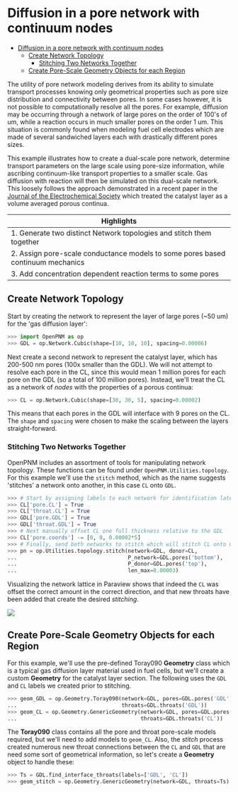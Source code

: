 # Diffusion in a pore network with continuum nodes

<!-- TOC depthFrom:1 depthTo:6 withLinks:1 updateOnSave:1 orderedList:0 -->

- [Diffusion in a pore network with continuum nodes](#diffusion-in-a-pore-network-with-continuum-nodes)
	- [Create Network Topology](#create-network-topology)
		- [Stitching Two Networks Together](#stitching-two-networks-together)
	- [Create Pore-Scale Geometry Objects for each Region](#create-pore-scale-geometry-objects-for-each-region)

<!-- /TOC -->

The utility of pore network modeling derives from its ability to simulate transport processes knowing only geometrical properties such as pore size distribution and connectivity between pores.  In some cases however, it is not possible to computationally resolve all the pores.  For example, diffusion may be occurring through a network of large pores on the order of 100's of um, while a reaction occurs in much smaller pores on the order 1 um.  This situation is commonly found when modeling fuel cell electrodes which are made of several sandwiched layers each with drastically different pores sizes.  

This example illustrates how to create a dual-scale pore network, determine transport parameters on the large scale using pore-size information, while ascribing continuum-like transport properties to a smaller scale.  Gas diffusion with reaction will then be simulated on this dual-scale network.  This loosely follows the approach demonstrated in a recent paper in the [Journal of the Electrochemical Society](http://doi.org/10.1149/2.0701605jes) which treated the catalyst layer as a volume averaged porous continua.  

| Highlights |
|------------|
| 1. Generate two distinct Network topologies and stitch them together |
| 2. Assign pore-scale conductance models to some pores based continuum mechanics |
| 3. Add concentration dependent reaction terms to some pores |

## Create Network Topology

Start by creating the network to represent the layer of large pores (~50 um) for the 'gas diffusion layer':

``` python
>>> import OpenPNM as op
>>> GDL = op.Network.Cubic(shape=[10, 10, 10], spacing=0.00006)

```

Next create a second network to represent the catalyst layer, which has 200-500 nm pores (100x smaller than the GDL).  We will not attempt to resolve each pore in the CL, since this would mean 1 million pores for each pore on the GDL (so a total of 100 million pores).  Instead, we'll treat the CL as a network of *nodes* with the properties of a porous continua:

``` python
>>> CL = op.Network.Cubic(shape=[30, 30, 5], spacing=0.00002)

```

This means that each pores in the GDL will interface with 9 pores on the CL.  The `shape` and `spacing` were chosen to make the scaling between the layers straight-forward.

### Stitching Two Networks Together

OpenPNM includes an assortment of tools for manipulating network topology.  These functions can be found under `OpenPNM.Utilities.topology`.  For this example we'll use the `stitch` method, which as the name suggests 'stitches' a network onto another, in this case `CL` onto `GDL`.

``` python
>>> # Start by assigning labels to each network for identification later
>>> CL['pore.CL'] = True
>>> CL['throat.CL'] = True
>>> GDL['pore.GDL'] = True
>>> GDL['throat.GDL'] = True
>>> # Next manually offset CL one full thickness relative to the GDL
>>> CL['pore.coords'] -= [0, 0, 0.00002*5]
>>> # Finally, send both networks to stitch which will stitch CL onto GDL
>>> pn = op.Utilities.topology.stitch(network=GDL, donor=CL,
...                                   P_network=GDL.pores('bottom'),
...                                   P_donor=GDL.pores('top'),
...                                   len_max=0.00003)

```

Visualizing the network lattice in Paraview shows that indeed the `CL` was offset the correct amount in the correct direction, and that new throats have been added that create the desired *stitching*.  

![](http://i.imgur.com/AZ6koXA.png)

## Create Pore-Scale Geometry Objects for each Region

For this example, we'll use the pre-defined Toray090 **Geometry** class which is a typical gas diffusion layer material used in fuel cells, but we'll create a custom **Geometry** for the catalyst layer section.  The following uses the `GDL` and `CL` labels we created prior to stitching.  

``` python
>>> geom_GDL = op.Geometry.Toray090(network=GDL, pores=GDL.pores('GDL'),
...                                 throats=GDL.throats('GDL'))
>>> geom_CL = op.Geometry.GenericGeometry(network=GDL, pores=GDL.pores('CL'),
...                                       throats=GDL.throats('CL'))

```

The **Toray090** class contains all the pore and throat pore-scale models required, but we'll need to add models to `geom_CL`. Also, the *stitch* process created numerous new throat connections between the `CL` and `GDL` that are need some sort of geometrical information, so let's create a **Geometry** object to handle these:

``` python
>>> Ts = GDL.find_interface_throats(labels=['GDL', 'CL'])
>>> geom_stitch = op.Geometry.GenericGeometry(network=GDL, throats=Ts)

```
